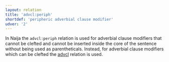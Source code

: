 ```yaml
---
layout: relation
title: 'advcl:periph'
shortdef: 'peripheric adverbial clause modifier'
udver: '2'
---
```


In Naija the `advcl:periph` relation is used for adverbial clause modifiers that cannot be clefted and cannot be inserted inside the core of the sentence without being used as parentheticals. Instead, for adverbial clause modifiers which can be clefted the [advcl]() relation is used.
<!-- Interlanguage links updated Út zář 29 20:43:07 CEST 2020 -->
